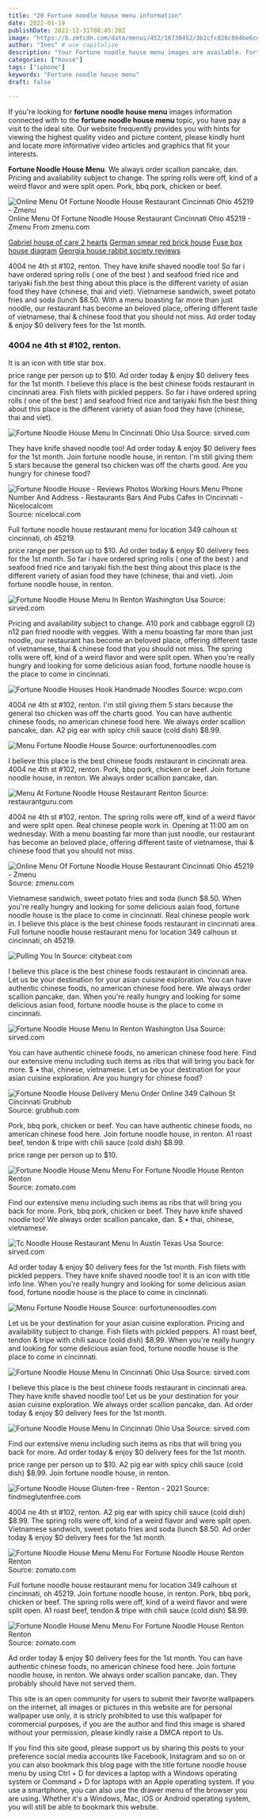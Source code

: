 ```yaml
---
title: "20 Fortune noodle house menu information"
date: 2022-01-19
publishDate: 2022-12-31T08:45:28Z
image: "https://b.zmtcdn.com/data/menus/452/16730452/3b2cfc826c864be6cdef38fdb092e971.jpg?fit=around%7C200%3A200&amp;crop=200%3A200%3B%2A%2C%2A"
author: "Ines" # use capitalize
description: "Your Fortune noodle house menu images are available. Fortune noodle house menu are a topic that is being searched for and liked by netizens today. You can Download the Fortune noodle house menu files here. Get all free photos and vectors."
categories: ["house"]
tags: ["iphone"]
keywords: "Fortune noodle house menu"
draft: false

---
```


If you're looking for **fortune noodle house menu** images information connected with to the **fortune noodle house menu** topic, you have pay a visit to the ideal  site.  Our website frequently  provides you with  hints  for viewing  the highest  quality video and picture  content, please kindly hunt and locate more informative video articles and graphics  that fit your interests.

**Fortune Noodle House Menu**. We always order scallion pancake, dan. Pricing and availability subject to change. The spring rolls were off, kind of a weird flavor and were split open. Pork, bbq pork, chicken or beef.

![Online Menu Of Fortune Noodle House Restaurant Cincinnati Ohio 45219 - Zmenu](https://image.zmenu.com/menupic/1982277/79f8f0ae-9ca4-4c71-b954-052bf782801d.jpg "Online Menu Of Fortune Noodle House Restaurant Cincinnati Ohio 45219 - Zmenu")
Online Menu Of Fortune Noodle House Restaurant Cincinnati Ohio 45219 - Zmenu From zmenu.com

[Gabriel house of care 2 hearts](/gabriel-house-of-care-2-hearts/)
[German smear red brick house](/german-smear-red-brick-house/)
[Fuse box house diagram](/fuse-box-house-diagram/)
[Georgia house rabbit society reviews](/georgia-house-rabbit-society-reviews/)

4004 ne 4th st #102, renton. They have knife shaved noodle too! So far i have ordered spring rolls ( one of the best ) and seafood fried rice and tariyaki fish.the best thing about this place is the different variety of asian food they have (chinese, thai and viet). Vietnamese sandwich, sweet potato fries and soda (lunch $8.50. With a menu boasting far more than just noodle, our restaurant has become an beloved place, offering different taste of vietnamese, thai &amp; chinese food that you should not miss. Ad order today &amp; enjoy $0 delivery fees for the 1st month.

### 4004 ne 4th st #102, renton.

It is an icon with title star box. $$$$ price range per person up to $10. Ad order today &amp; enjoy $0 delivery fees for the 1st month. I believe this place is the best chinese foods restaurant in cincinnati area. Fish filets with pickled peppers. So far i have ordered spring rolls ( one of the best ) and seafood fried rice and tariyaki fish.the best thing about this place is the different variety of asian food they have (chinese, thai and viet).


![Fortune Noodle House Menu In Cincinnati Ohio Usa](https://d6ozfheqtj1tz.cloudfront.net/ChIJcS5kFvWzQYgRIOdrponlOnc/5cd3408535523.jpg "Fortune Noodle House Menu In Cincinnati Ohio Usa")
Source: sirved.com

They have knife shaved noodle too! Ad order today &amp; enjoy $0 delivery fees for the 1st month. Join fortune noodle house, in renton. I&#039;m still giving them 5 stars because the general tso chicken was off the charts good. Are you hungry for chinese food?

![Fortune Noodle House - Reviews Photos Working Hours Menu Phone Number And Address - Restaurants Bars And Pubs Cafes In Cincinnati - Nicelocalcom](https://pr0.nicelocal.com/xqnqPQ0IjfouhpSnkzOKFw/640x440,fit,q85/4px-BW84_n3iuvCNvgBBmGtqpraAYGtciy9R6ihXnf5Px4mhc6Zx3M1Ffq-aVlYCVShAa0NHlvLc-HCtHI3TzqGU6OZ5NdSk "Fortune Noodle House - Reviews Photos Working Hours Menu Phone Number And Address - Restaurants Bars And Pubs Cafes In Cincinnati - Nicelocalcom")
Source: nicelocal.com

Full fortune noodle house restaurant menu for location 349 calhoun st cincinnati, oh 45219. $$$$ price range per person up to $10. Ad order today &amp; enjoy $0 delivery fees for the 1st month. So far i have ordered spring rolls ( one of the best ) and seafood fried rice and tariyaki fish.the best thing about this place is the different variety of asian food they have (chinese, thai and viet). Join fortune noodle house, in renton.

![Fortune Noodle House Menu In Renton Washington Usa](https://d6ozfheqtj1tz.cloudfront.net/ChIJEaL0I99nkFQRclAwxDarcFM/5aad4d6d22966.jpg "Fortune Noodle House Menu In Renton Washington Usa")
Source: sirved.com

Pricing and availability subject to change. A10 pork and cabbage eggroll (2) n12 pan fried noodle with veggies. With a menu boasting far more than just noodle, our restaurant has become an beloved place, offering different taste of vietnamese, thai &amp; chinese food that you should not miss. The spring rolls were off, kind of a weird flavor and were split open. When you&#039;re really hungry and looking for some delicious asian food, fortune noodle house is the place to come in cincinnati.

![Fortune Noodle Houses Hook Handmade Noodles](https://ewscripps.brightspotcdn.com/dims4/default/e962b66/2147483647/strip/true/crop/640x336+0+72/resize/1200x630!/quality/90/?url=https%3A%2F%2Fmediaassets.wcpo.com%2Fphoto%2F2016%2F07%2F15%2FWCPO_Fortune_Noodle_1468595825373_42462684_ver1.0_640_480.jpg "Fortune Noodle Houses Hook Handmade Noodles")
Source: wcpo.com

4004 ne 4th st #102, renton. I&#039;m still giving them 5 stars because the general tso chicken was off the charts good. You can have authentic chinese foods, no american chinese food here. We always order scallion pancake, dan. A2 pig ear with spicy chili sauce (cold dish) $8.99.

![Menu Fortune Noodle House](https://images.squarespace-cdn.com/content/v1/564cfc21e4b02906811741b3/1532981180815-3L020C3KR8WTNBH6NFLW/Menu+2018-06-18-page-001.jpg?format=1000w "Menu Fortune Noodle House")
Source: ourfortunenoodles.com

I believe this place is the best chinese foods restaurant in cincinnati area. 4004 ne 4th st #102, renton. Pork, bbq pork, chicken or beef. Join fortune noodle house, in renton. We always order scallion pancake, dan.

![Menu At Fortune Noodle House Restaurant Renton](https://b.zmtcdn.com/data/menus/452/16730452/9465947faa61729cda89d58660bba603.jpg "Menu At Fortune Noodle House Restaurant Renton")
Source: restaurantguru.com

4004 ne 4th st #102, renton. The spring rolls were off, kind of a weird flavor and were split open. Real chinese people work in. Opening at 11:00 am on wednesday. With a menu boasting far more than just noodle, our restaurant has become an beloved place, offering different taste of vietnamese, thai &amp; chinese food that you should not miss.

![Online Menu Of Fortune Noodle House Restaurant Cincinnati Ohio 45219 - Zmenu](https://image.zmenu.com/menupic/1982277/0a1a2672-e083-4cb4-943b-7254a7b9cea0.jpg "Online Menu Of Fortune Noodle House Restaurant Cincinnati Ohio 45219 - Zmenu")
Source: zmenu.com

Vietnamese sandwich, sweet potato fries and soda (lunch $8.50. When you&#039;re really hungry and looking for some delicious asian food, fortune noodle house is the place to come in cincinnati. Real chinese people work in. I believe this place is the best chinese foods restaurant in cincinnati area. Full fortune noodle house restaurant menu for location 349 calhoun st cincinnati, oh 45219.

![Pulling You In](https://cdn.citybeat.com/files/base/scomm/cb/image/2016/06/640w/Eats_FortuneNoodleHouse_HaileyBollinger5.5761976fccac3.jpg "Pulling You In")
Source: citybeat.com

I believe this place is the best chinese foods restaurant in cincinnati area. Let us be your destination for your asian cuisine exploration. You can have authentic chinese foods, no american chinese food here. We always order scallion pancake, dan. When you&#039;re really hungry and looking for some delicious asian food, fortune noodle house is the place to come in cincinnati.

![Fortune Noodle House Menu In Renton Washington Usa](https://d6ozfheqtj1tz.cloudfront.net/ChIJEaL0I99nkFQRclAwxDarcFM/5aad4d6db6271.jpg "Fortune Noodle House Menu In Renton Washington Usa")
Source: sirved.com

You can have authentic chinese foods, no american chinese food here. Find our extensive menu including such items as ribs that will bring you back for more. $ • thai, chinese, vietnamese. Let us be your destination for your asian cuisine exploration. Are you hungry for chinese food?

![Fortune Noodle House Delivery Menu Order Online 349 Calhoun St Cincinnati Grubhub](https://media-cdn.grubhub.com/image/upload/d_search:browse-images:default.jpg/w_1200,h_800,f_auto,fl_lossy,q_80,c_fit/vybhjg3f8hgvcustxxae "Fortune Noodle House Delivery Menu Order Online 349 Calhoun St Cincinnati Grubhub")
Source: grubhub.com

Pork, bbq pork, chicken or beef. You can have authentic chinese foods, no american chinese food here. Join fortune noodle house, in renton. A1 roast beef, tendon &amp; tripe with chili sauce (cold dish) $8.99. $$$$ price range per person up to $10.

![Fortune Noodle House Menu Menu For Fortune Noodle House Renton Renton](https://b.zmtcdn.com/data/menus/452/16730452/37e945d361251228e3df14eae01dee85.jpg "Fortune Noodle House Menu Menu For Fortune Noodle House Renton Renton")
Source: zomato.com

Find our extensive menu including such items as ribs that will bring you back for more. Pork, bbq pork, chicken or beef. They have knife shaved noodle too! We always order scallion pancake, dan. $ • thai, chinese, vietnamese.

![Tc Noodle House Restaurant Menu In Austin Texas Usa](https://d6ozfheqtj1tz.cloudfront.net/ChIJjSQBv0TJRIYRnW2CsgPEAs8/5b75b8751115d.jpg "Tc Noodle House Restaurant Menu In Austin Texas Usa")
Source: sirved.com

Ad order today &amp; enjoy $0 delivery fees for the 1st month. Fish filets with pickled peppers. They have knife shaved noodle too! It is an icon with title info line. When you&#039;re really hungry and looking for some delicious asian food, fortune noodle house is the place to come in cincinnati.

![Menu Fortune Noodle House](https://images.squarespace-cdn.com/content/v1/564cfc21e4b02906811741b3/1532981392593-4X50DXNG4Y5PDD44ZG9X/Menu+2018-06-18-page-004.jpg?format=1000w "Menu Fortune Noodle House")
Source: ourfortunenoodles.com

Let us be your destination for your asian cuisine exploration. Pricing and availability subject to change. Fish filets with pickled peppers. A1 roast beef, tendon &amp; tripe with chili sauce (cold dish) $8.99. When you&#039;re really hungry and looking for some delicious asian food, fortune noodle house is the place to come in cincinnati.

![Fortune Noodle House Menu In Cincinnati Ohio Usa](https://d6ozfheqtj1tz.cloudfront.net/ChIJcS5kFvWzQYgRIOdrponlOnc/5cd340495dbe8.jpg "Fortune Noodle House Menu In Cincinnati Ohio Usa")
Source: sirved.com

I believe this place is the best chinese foods restaurant in cincinnati area. They have knife shaved noodle too! Let us be your destination for your asian cuisine exploration. We always order scallion pancake, dan. Ad order today &amp; enjoy $0 delivery fees for the 1st month.

![Fortune Noodle House Menu In Cincinnati Ohio Usa](https://d6ozfheqtj1tz.cloudfront.net/ChIJcS5kFvWzQYgRIOdrponlOnc/5cd340299ef3c.jpg "Fortune Noodle House Menu In Cincinnati Ohio Usa")
Source: sirved.com

Find our extensive menu including such items as ribs that will bring you back for more. Ad order today &amp; enjoy $0 delivery fees for the 1st month. $$$$ price range per person up to $10. A2 pig ear with spicy chili sauce (cold dish) $8.99. Join fortune noodle house, in renton.

![Fortune Noodle House Gluten-free - Renton - 2021](https://lh3.googleusercontent.com/b_YM4Shjd5Nbux8rAHJTDLhFlGnfLpiVDiXPx4vkmKjxCtYMRpMs29_taymILhAklQMcpSiJOpG9WHK93e5TqBlqWWVQ1jnvRe83=s600-c "Fortune Noodle House Gluten-free - Renton - 2021")
Source: findmeglutenfree.com

4004 ne 4th st #102, renton. A2 pig ear with spicy chili sauce (cold dish) $8.99. The spring rolls were off, kind of a weird flavor and were split open. Vietnamese sandwich, sweet potato fries and soda (lunch $8.50. Ad order today &amp; enjoy $0 delivery fees for the 1st month.

![Fortune Noodle House Menu Menu For Fortune Noodle House Renton Renton](https://b.zmtcdn.com/data/menus/452/16730452/20a79adc2fa20205488cda9116866381.jpg "Fortune Noodle House Menu Menu For Fortune Noodle House Renton Renton")
Source: zomato.com

Full fortune noodle house restaurant menu for location 349 calhoun st cincinnati, oh 45219. Join fortune noodle house, in renton. Pork, bbq pork, chicken or beef. The spring rolls were off, kind of a weird flavor and were split open. A1 roast beef, tendon &amp; tripe with chili sauce (cold dish) $8.99.

![Fortune Noodle House Menu Menu For Fortune Noodle House Renton Renton](https://b.zmtcdn.com/data/menus/452/16730452/3b2cfc826c864be6cdef38fdb092e971.jpg?fit=around%7C200%3A200&amp;crop=200%3A200%3B%2A%2C%2A "Fortune Noodle House Menu Menu For Fortune Noodle House Renton Renton")
Source: zomato.com

Ad order today &amp; enjoy $0 delivery fees for the 1st month. You can have authentic chinese foods, no american chinese food here. Join fortune noodle house, in renton. We always order scallion pancake, dan. They probably should have not served them.

This site is an open community for users to submit their favorite wallpapers on the internet, all images or pictures in this website are for personal wallpaper use only, it is stricly prohibited to use this wallpaper for commercial purposes, if you are the author and find this image is shared without your permission, please kindly raise a DMCA report to Us.

If you find this site good, please support us by sharing this posts to your preference social media accounts like Facebook, Instagram and so on or you can also bookmark this blog page with the title fortune noodle house menu by using Ctrl + D for devices a laptop with a Windows operating system or Command + D for laptops with an Apple operating system. If you use a smartphone, you can also use the drawer menu of the browser you are using. Whether it's a Windows, Mac, iOS or Android operating system, you will still be able to bookmark this website.
